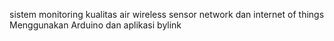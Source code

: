 sistem monitoring kualitas air wireless sensor network dan internet of things
Menggunakan Arduino dan aplikasi bylink

